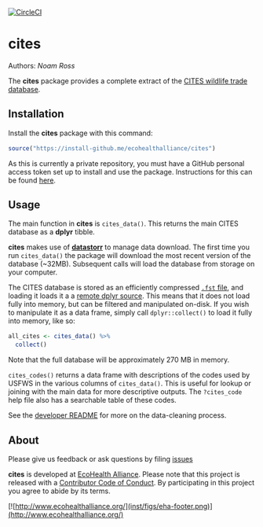 
<!-- README.md is generated from README.Rmd. Please edit that file -->
[![CircleCI](https://circleci.com/gh/ecohealthalliance/cites.svg?style=svg)](https://circleci.com/gh/ecohealthalliance/cites)

cites
=====

Authors: *Noam Ross*

The **cites** package provides a complete extract of the [CITES wildlife trade database](https://trade.cites.org/).

Installation
------------

Install the **cites** package with this command:

``` r
source("https://install-github.me/ecohealthalliance/cites")
```

As this is currently a private repository, you must have a GitHub personal access token set up to install and use the package. Instructions for this can be found [here](http://happygitwithr.com/github-pat.html#step-by-step).

Usage
-----

The main function in **cites** is `cites_data()`. This returns the main CITES database as a **dplyr** tibble.

**cites** makes use of [**datastorr**](https://github.com/ropenscilabs/datastorr) to manage data download. The first time you run `cites_data()` the package will download the most recent version of the database (~32MB). Subsequent calls will load the database from storage on your computer.

The CITES database is stored as an efficiently compressed [`.fst` file](https://github.com/fstpackage/fst), and loading it loads it a a [remote dplyr source](https://github.com/krlmlr/fstplyr). This means that it does not load fully into memory, but can be filtered and manipulated on-disk. If you wish to manipulate it as a data frame, simply call `dplyr::collect()` to load it fully into memory, like so:

``` r
all_cites <- cites_data() %>% 
  collect()
```

Note that the full database will be approximately 270 MB in memory.

`cites_codes()` returns a data frame with descriptions of the codes used by USFWS in the various columns of `cites_data()`. This is useful for lookup or joining with the main data for more descriptive outputs. The `?cites_code` help file also has a searchable table of these codes.

See the [developer README](https://github.com/ecohealthalliance/cites/tree/master/data-raw/README.md) for more on the data-cleaning process.

About
-----

Please give us feedback or ask questions by filing [issues](https://github.com/ecohealthalliance/cites/issues)

**cites** is developed at [EcoHealth Alliance](https://github.com/ecohealthalliance). Please note that this project is released with a [Contributor Code of Conduct](CODE_OF_CONDUCT.md). By participating in this project you agree to abide by its terms.

[![http://www.ecohealthalliance.org/](inst/figs/eha-footer.png)](http://www.ecohealthalliance.org/)
